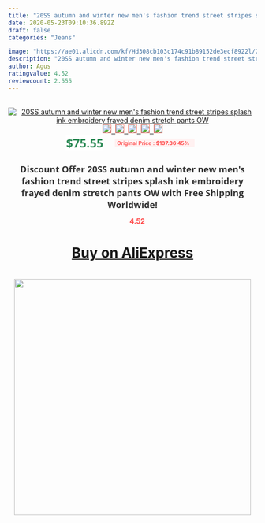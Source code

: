 ```yaml
---
title: "20SS autumn and winter new men's fashion trend street stripes splash ink embroidery frayed denim stretch pants OW"
date: 2020-05-23T09:10:36.892Z
draft: false
categories: "Jeans"

image: "https://ae01.alicdn.com/kf/Hd308cb103c174c91b89152de3ecf8922l/20SS-autumn-and-winter-new-men-s-fashion-trend-street-stripes-splash-ink-embroidery-frayed-denim.jpg"
description: "20SS autumn and winter new men's fashion trend street stripes splash ink embroidery frayed denim stretch pants OW"
author: Agus
ratingvalue: 4.52
reviewcount: 2.555
---
```

<br>
<div style="text-align: center;">
<a href="https://s.click.aliexpress.com/e/_A8XuGH" target="_blank" rel="nofollow noopener noreferrer"><img alt="20SS autumn and winter new men's fashion trend street stripes splash ink embroidery frayed denim stretch pants OW" class="magnifier-image" src="https://ae01.alicdn.com/kf/Hd308cb103c174c91b89152de3ecf8922l/20SS-autumn-and-winter-new-men-s-fashion-trend-street-stripes-splash-ink-embroidery-frayed-denim.jpg_640x640.jpg">
<br>
<img style="border:1px solid salmon" src="https://ae01.alicdn.com/kf/Hd308cb103c174c91b89152de3ecf8922l/20SS-autumn-and-winter-new-men-s-fashion-trend-street-stripes-splash-ink-embroidery-frayed-denim.jpg_120x120.jpg">&nbsp;&nbsp;<img style="border:1px solid salmon" src="https://ae01.alicdn.com/kf/H4206893c0f76493cb36add69225beadbi/20SS-autumn-and-winter-new-men-s-fashion-trend-street-stripes-splash-ink-embroidery-frayed-denim.jpg_120x120.jpg">&nbsp;&nbsp;<img style="border:1px solid salmon" src="https://ae01.alicdn.com/kf/H2ad0b20a67494dd3b49d04407cf7e6e4D/20SS-autumn-and-winter-new-men-s-fashion-trend-street-stripes-splash-ink-embroidery-frayed-denim.jpg_120x120.jpg">&nbsp;&nbsp;<img style="border:1px solid salmon" src="https://ae01.alicdn.com/kf/Hc522882958534dcea2c2ed9d231d9a07x/20SS-autumn-and-winter-new-men-s-fashion-trend-street-stripes-splash-ink-embroidery-frayed-denim.jpg_120x120.jpg">&nbsp;&nbsp;<img style="border:1px solid salmon" src="https://ae01.alicdn.com/kf/H32c90864f8784e0f84434b01957004f7L/20SS-autumn-and-winter-new-men-s-fashion-trend-street-stripes-splash-ink-embroidery-frayed-denim.jpg_120x120.jpg"></a></div><br0>
<div style="text-align: center;"><span style="background-color: white; border: 0px; box-sizing: border-box; color: seagreen; display: inline-block; font-family: &quot;open sans&quot; , &quot;arial&quot; , &quot;helvetica&quot; , sans-serif , &quot;heiti&quot;; font-size: 24px; font-stretch: inherit; font-weight: 700; line-height: inherit; margin: 0px 10px 0px 0px; padding: 0px; vertical-align: middle;">$75.55 </span>
<span style="background: rgb(255 , 241 , 241); border-radius: 3px; border: 0px; box-sizing: border-box; color: #ff4747; display: inline-block; font-family: inherit; font-size: 12px; font-stretch: inherit; font-style: inherit; font-variant: inherit; font-weight: 600; line-height: inherit; margin: 0px; padding: 2px 5px; transform: scale(0.9); vertical-align: middle;">Original Price : <b style="text-decoration: line-through;">$137.36 </b> 45%&nbsp;&nbsp;</span></div>
<h1 style="color: #333333; display: inline-block; font-family: &quot;open sans&quot; , &quot;arial&quot; , &quot;helvetica&quot; , sans-serif , &quot;heiti&quot;; font-size: 18px; font-stretch: inherit; font-weight: 700; text-align: center;">Discount Offer 20SS autumn and winter new men's fashion trend street stripes splash ink embroidery frayed denim stretch pants OW with Free Shipping Worldwide!</h1>
<div style="color: #ff4747; text-align: center;">
<img src="https://4.bp.blogspot.com/-M0ZcTcb-5uY/XleCXlxnR4I/AAAAAAAAAEc/OrjgMkXV1oMQFaCRZj5HQwOCBcu3w1FegCPcBGAYYCw/s1600/star.png" style="height: 15px;">&nbsp;<b>4.52</b></div>
<div class="button_cont" align="center"><a class="buynow_a" href="https://s.click.aliexpress.com/e/_A8XuGH" target="_blank" rel="nofollow noopener noreferrer"><H1>Buy on AliExpress</H1></a></div><br>
<div class="separator" style="clear: both; text-align: center;">
<img src="https://lh3.googleusercontent.com/-pTy5HemUv9M/XlePHvY0dAI/AAAAAAAAAE4/0nX5iRUoIWY8eMW9Dpxeirr157OZliDIgCLcBGAsYHQ/s1600/badge.gif" width="480">
</div>
